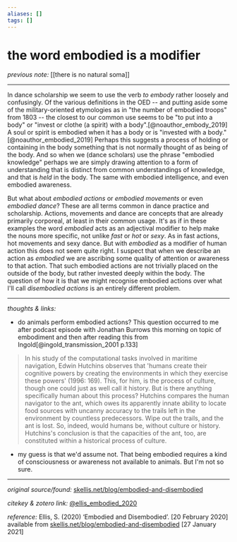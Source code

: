 ```yaml
---
aliases: []
tags: []
---
```


# the word embodied is a modifier

_previous note:_ [[there is no natural soma]]

---

In dance scholarship we seem to use the verb _to embody_ rather loosely and confusingly. Of the various definitions in the OED -- and putting aside some of the military-oriented etymologies as in "the number of embodied troops" from 1803 -- the closest to our common use seems to be "to put into a body" or "invest or clothe (a spirit) with a body".[@noauthor_embody_2019] A soul or spirit is embodied when it has a body or is "invested with a body."[@noauthor_embodied_2019] Perhaps this suggests a process of holding or containing in the body something that is not normally thought of as being of the body. And so when we (dance scholars) use the phrase "embodied knowledge" perhaps we are simply drawing attention to a form of understanding that is distinct from common understandings of knowledge, and that is _held_ in the body. The same with embodied intelligence, and even embodied awareness. 

But what about _embodied actions_ or _embodied movements_ or even _embodied dance_? These are all terms common in dance practice and scholarship. Actions, movements and dance are concepts that are already primarily corporeal, at least in their common usage. It's as if in these examples the word _embodied_ acts as an adjectival modifier to help make the nouns more specific, not unlike _fast_ or _hot_ or _sexy_. As in fast actions, hot movements and sexy dance. But with _embodied_ as a modifier of human action this does not seem quite right. I suspect that when we describe an action as _embodied_ we are ascribing some quality of attention or awareness to that action. That such embodied actions are not trivially placed on the outside of the body, but rather invested deeply within the body. The question of how it is that we might recognise embodied actions over what I'll call _disembodied actions_ is an entirely different problem.

---

_thoughts & links:_

- do animals perform embodied actions? This question occurred to me after podcast episode with Jonathan Burrows this morning on topic of embodiment and then after reading this from Ingold[@ingold_transmission_2001 p.133]

>In his study of the computational tasks involved in maritime navigation, Edwin Hutchins observes that 'humans create their cognitive powers by creating the environments in which they exercise these powers' (1996: 169). This, for him, is the process of culture, though one could just as well call it history. But is there anything specifically human about this process? Hutchins compares the human navigator to the ant, which owes its apparently innate ability to locate food sources with uncanny accuracy to the trails left in the environment by countless predecessors. Wipe out the trails, and the ant is lost. So, indeed, would humans be, without culture or history. Hutchins's conclusion is that the capacities of the ant, too, are constituted within a historical process of culture.

- my guess is that we'd assume not. That being embodied requires a kind of consciousness or awareness not available to animals. But I'm not so sure.

---

_original source/found:_ [skellis.net/blog/embodied-and-disembodied](https://www.skellis.net/blog/embodied-and-disembodied)

_citekey & zotero link:_ [@ellis_embodied_2020](zotero://select/items/1_PBH9EM32)

_reference:_ Ellis, S. (2020) ‘Embodied and Disembodied’. \[20 February 2020\] available from [skellis.net/blog/embodied-and-disembodied](https://www.skellis.net/blog/embodied-and-disembodied) \[27 January 2021\]


